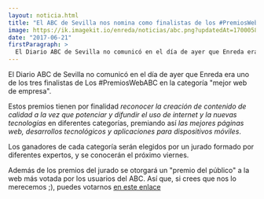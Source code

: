 ```yaml
---
layout: noticia.html
title: "El ABC de Sevilla nos nomina como finalistas de los #PremiosWebABC"
image: https://ik.imagekit.io/enreda/noticias/abc.png?updatedAt=1700058758269
date: "2017-06-21"
firstParagraph: >
  El Diario ABC de Sevilla no comunicó en el día de ayer que Enreda era uno de los tres finalistas de Los #PremiosWebABC en la categoría "mejor web de empresa".
---
```


El Diario ABC de Sevilla no comunicó en el día de ayer que Enreda era uno de los tres finalistas de Los #PremiosWebABC en la categoría "mejor web de empresa".

Estos premios tienen por finalidad *reconocer la creación de contenido  de calidad a la vez que potenciar y difundir el uso de internet y la nuevas tecnologías* en diferentes categorías, premiando así *las mejores páginas web, desarrollos tecnológicos y aplicaciones para dispositivos móviles*.

Los ganadores de cada categoría serán elegidos por un jurado formado por diferentes expertos, y se conocerán el próximo viernes. 

Además de los premios del jurado se otorgará un "premio del público" a la web más votada por los usuarios del ABC. Así que, si crees que nos lo merecemos ;\), puedes votarnos [en este enlace](http://premiosweb.abcdesevilla.es/participants/pagina-corporativa-de-la-cooperativa-enreda)